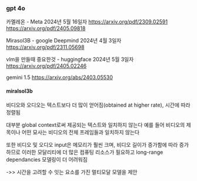 ### gpt 4o 

카멜레온 - Meta 2024년 5월 16일자
https://arxiv.org/pdf/2309.02591
https://arxiv.org/pdf/2405.09818

Mirasol3B - google Deepmind 2024년 4월 3일자
https://arxiv.org/pdf/2311.05698

vlm을 만들때 중요한것 - huggingface 2024년 5월 3일자
https://arxiv.org/pdf/2405.02246

gemini 1.5 
https://arxiv.org/abs/2403.05530


#### miralsol3b
비디오와 오디오는 텍스트보다 더 많이 얻어짐(obtained at higher rate), 시간에 따라 정렬됨

대부분 global context로써 제공되는 텍스트와 일치하지 않는다
예를 들어 비디오의 제목이나 어떤 묘사는 비디오의 전체 프레임들과 일치하지 않는다

또한 비디오 및 오디오 input은 메모리가 훨씬 크며, 비디오 길이가 증가함에 따라 증가하므로 이러한 모달리티에 더 많은 컴퓨팅 리소스가 필요하고 long-range dependancies 모델링이 더 어려워짐

->> 시간을 고려할 수 잇는 요소를 가진 멀티모달 모델을 제안
